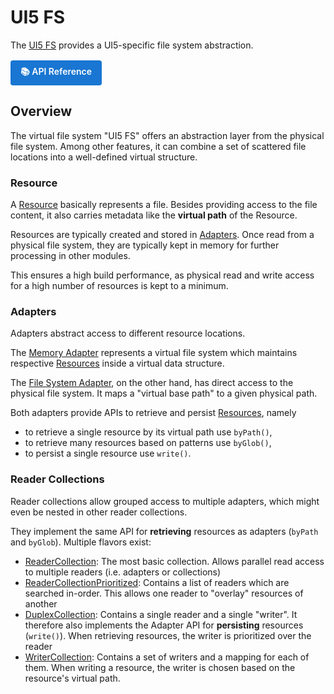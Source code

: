 # UI5 FS

The [UI5 FS](https://github.com/SAP/ui5-fs) provides a UI5-specific file system abstraction.

<div style="margin: 1rem 0;">
  <a href="https://ui5.github.io/cli/v4/api/" target="_blank" style="display: inline-block; padding: 8px 16px; background: #1976d2; color: white; text-decoration: none; border-radius: 4px; font-weight: 600; font-size: 14px;">
    📚 API Reference
  </a>
</div>

## Overview

The virtual file system "UI5 FS" offers an abstraction layer from the physical file system. Among other features, it can combine a set of scattered file locations into a well-defined virtual structure.

### Resource

A [Resource](https://ui5.github.io/cli/v5/api/@ui5_fs_Resource.html) basically represents a file. Besides providing access to the file content, it also carries metadata like the **virtual path** of the Resource.

Resources are typically created and stored in [Adapters](#adapters). Once read from a physical file system, they are typically kept in memory for further processing in other modules.

This ensures a high build performance, as physical read and write access for a high number of resources is kept to a minimum.

### Adapters

Adapters abstract access to different resource locations.

The [Memory Adapter](https://ui5.github.io/cli/v5/api/@ui5_fs_adapters_Memory.html) represents a virtual file system which maintains respective [Resources](#resource) inside a virtual data structure.

The [File System Adapter](https://ui5.github.io/cli/v5/api/@ui5_fs_adapters_FileSystem.html), on the other hand, has direct access to the physical file system. It maps a "virtual base path" to a given physical path.

Both adapters provide APIs to retrieve and persist [Resources](#resource), namely 

- to retrieve a single resource by its virtual path use `byPath()`,  
- to retrieve many resources based on patterns use `byGlob()`,
- to persist a single resource use `write()`.


### Reader Collections

Reader collections allow grouped access to multiple adapters, which might even be nested in other reader collections.

They implement the same API for **retrieving** resources as adapters (`byPath` and `byGlob`). Multiple flavors exist:

* [ReaderCollection](https://ui5.github.io/cli/v5/api/@ui5_fs_ReaderCollection.html): The most basic collection. Allows parallel read access to multiple readers (i.e. adapters or collections)
* [ReaderCollectionPrioritized](https://ui5.github.io/cli/v5/api/@ui5_fs_ReaderCollectionPrioritized.html): Contains a list of readers which are searched in-order. This allows one reader to "overlay" resources of another
* [DuplexCollection](https://ui5.github.io/cli/v5/api/@ui5_fs_DuplexCollection.html): Contains a single reader and a single "writer". It therefore also implements the Adapter API for **persisting** resources (`write()`). When retrieving resources, the writer is prioritized over the reader
* [WriterCollection](https://ui5.github.io/cli/v5/api/@ui5_fs_WriterCollection.html): Contains a set of writers and a mapping for each of them. When writing a resource, the writer is chosen based on the resource's virtual path.

<style>
.no-decoration {
    text-decoration: inherit;
}
</style>
